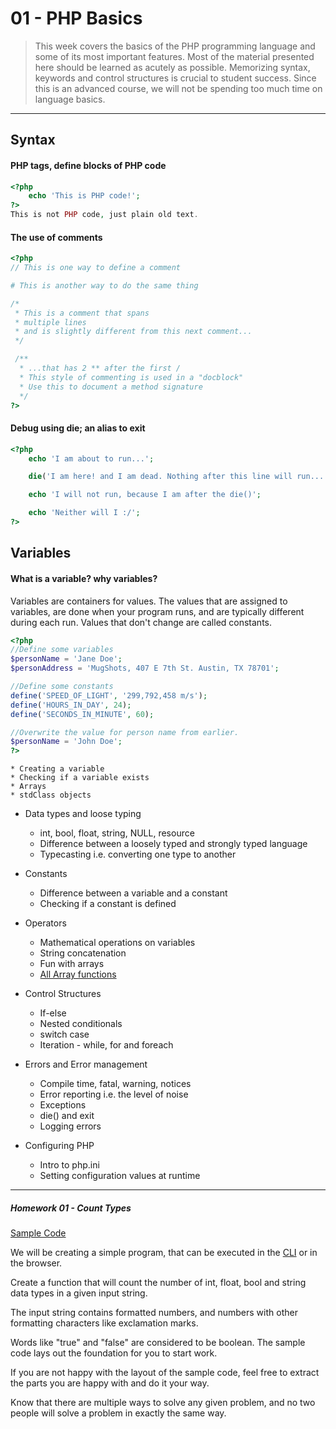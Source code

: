 01 - PHP Basics
===============

> This week covers the basics of the PHP programming language and some of its most important features. 
> Most of the material presented here should be learned as acutely as possible. 
> Memorizing syntax, keywords and control structures is crucial to student success.
> Since this is an advanced course, we will not be spending too much time on language basics. 

***

Syntax
------------------

#### PHP tags, define blocks of PHP code
```php
<?php
    echo 'This is PHP code!';
?>
This is not PHP code, just plain old text.
```

#### The use of comments
```php
<?php
// This is one way to define a comment

# This is another way to do the same thing

/*
 * This is a comment that spans
 * multiple lines
 * and is slightly different from this next comment...
 */

 /**
  * ...that has 2 ** after the first /
  * This style of commenting is used in a "docblock"
  * Use this to document a method signature
  */
?>
```

#### Debug using die; an alias to exit
```php
<?php
    echo 'I am about to run...';

    die('I am here! and I am dead. Nothing after this line will run...');

    echo 'I will not run, because I am after the die()';

    echo 'Neither will I :/';
?>
```

Variables
---------

#### What is a variable? why variables?
Variables are containers for values.
The values that are assigned to variables, are done when your program runs, and are typically different during each run.
Values that don't change are called constants.
```php
<?php
//Define some variables
$personName = 'Jane Doe';
$personAddress = 'MugShots, 407 E 7th St. Austin, TX 78701';

//Define some constants
define('SPEED_OF_LIGHT', '299,792,458 m/s');
define('HOURS_IN_DAY', 24);
define('SECONDS_IN_MINUTE', 60);

//Overwrite the value for person name from earlier.
$personName = 'John Doe';
?>
```

    * Creating a variable
    * Checking if a variable exists
    * Arrays
    * stdClass objects

* Data types and loose typing
    * int, bool, float, string, NULL, resource
    * Difference between a loosely typed and strongly typed language
    * Typecasting i.e. converting one type to another

* Constants
    * Difference between a variable and a constant
    * Checking if a constant is defined
    


* Operators
    * Mathematical operations on variables
    * String concatenation
    * Fun with arrays
    * [All Array functions](http://php.net/manual/en/ref.array.php)
    
* Control Structures
    * If-else
    * Nested conditionals
    * switch case
    * Iteration - while, for and foreach
    
* Errors and Error management
    * Compile time, fatal, warning, notices
    * Error reporting i.e. the level of noise
    * Exceptions
    * die() and exit
    * Logging errors

* Configuring PHP
    * Intro to php.ini
    * Setting configuration values at runtime

***

##### Homework 01 - Count Types

[Sample Code](homework/01_count_types.md)

We will be creating a simple program, that can be executed in the [CLI](http://en.wikipedia.org/wiki/Command-line_interface) or in the browser.

Create a function that will count the number of int, float, bool and string data types in a given input string.

The input string contains formatted numbers, and numbers with other formatting characters like exclamation marks.

Words like "true" and "false" are considered to be boolean. The sample code lays out the foundation for you to start work.

If you are not happy with the layout of the sample code, feel free to extract the parts you are happy with and do it your way.

Know that there are multiple ways to solve any given problem, and no two people will solve a problem in exactly the same way.
